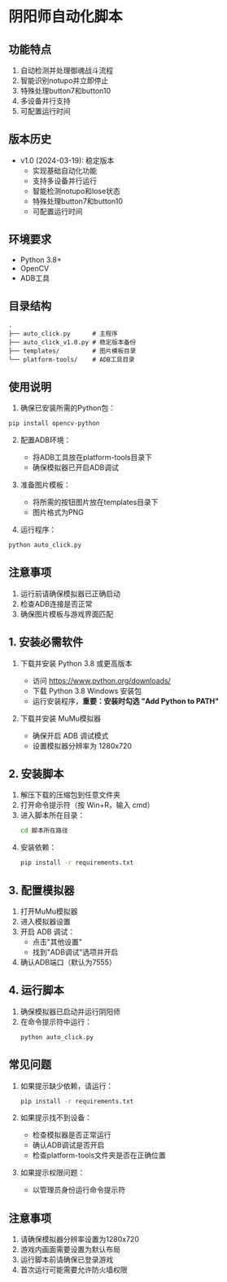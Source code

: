 # 阴阳师自动化脚本

## 功能特点
1. 自动检测并处理御魂战斗流程
2. 智能识别notupo并立即停止
3. 特殊处理button7和button10
4. 多设备并行支持
5. 可配置运行时间

## 版本历史
- v1.0 (2024-03-19): 稳定版本
  - 实现基础自动化功能
  - 支持多设备并行运行
  - 智能检测notupo和lose状态
  - 特殊处理button7和button10
  - 可配置运行时间

## 环境要求
- Python 3.8+
- OpenCV
- ADB工具

## 目录结构
```
.
├── auto_click.py      # 主程序
├── auto_click_v1.0.py # 稳定版本备份
├── templates/         # 图片模板目录
└── platform-tools/    # ADB工具目录
```

## 使用说明
1. 确保已安装所需的Python包：
```bash
pip install opencv-python
```

2. 配置ADB环境：
   - 将ADB工具放在platform-tools目录下
   - 确保模拟器已开启ADB调试

3. 准备图片模板：
   - 将所需的按钮图片放在templates目录下
   - 图片格式为PNG

4. 运行程序：
```bash
python auto_click.py
```

## 注意事项
1. 运行前请确保模拟器已正确启动
2. 检查ADB连接是否正常
3. 确保图片模板与游戏界面匹配

## 1. 安装必需软件

1. 下载并安装 Python 3.8 或更高版本
   - 访问 https://www.python.org/downloads/
   - 下载 Python 3.8 Windows 安装包
   - 运行安装程序，**重要：安装时勾选 "Add Python to PATH"**

2. 下载并安装 MuMu模拟器
   - 确保开启 ADB 调试模式
   - 设置模拟器分辨率为 1280x720

## 2. 安装脚本

1. 解压下载的压缩包到任意文件夹
2. 打开命令提示符（按 Win+R，输入 cmd）
3. 进入脚本所在目录：
   ```bash
   cd 脚本所在路径
   ```
4. 安装依赖：
   ```bash
   pip install -r requirements.txt
   ```

## 3. 配置模拟器

1. 打开MuMu模拟器
2. 进入模拟器设置
3. 开启 ADB 调试：
   - 点击"其他设置"
   - 找到"ADB调试"选项并开启
4. 确认ADB端口（默认为7555）

## 4. 运行脚本

1. 确保模拟器已启动并运行阴阳师
2. 在命令提示符中运行：
   ```bash
   python auto_click.py
   ```

## 常见问题

1. 如果提示缺少依赖，请运行：
   ```bash
   pip install -r requirements.txt
   ```

2. 如果提示找不到设备：
   - 检查模拟器是否正常运行
   - 确认ADB调试是否开启
   - 检查platform-tools文件夹是否在正确位置

3. 如果提示权限问题：
   - 以管理员身份运行命令提示符

## 注意事项

1. 请确保模拟器分辨率设置为1280x720
2. 游戏内画面需要设置为默认布局
3. 运行脚本前请确保已登录游戏
4. 首次运行可能需要允许防火墙权限 